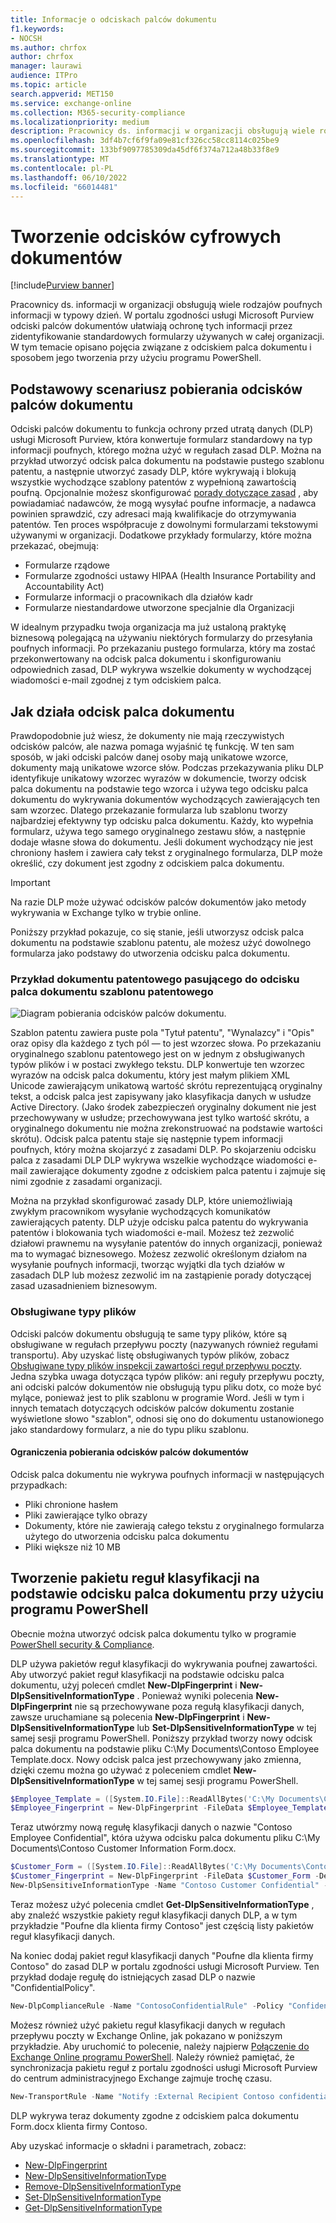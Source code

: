 ```yaml
---
title: Informacje o odciskach palców dokumentu
f1.keywords:
- NOCSH
ms.author: chrfox
author: chrfox
manager: laurawi
audience: ITPro
ms.topic: article
search.appverid: MET150
ms.service: exchange-online
ms.collection: M365-security-compliance
ms.localizationpriority: medium
description: Pracownicy ds. informacji w organizacji obsługują wiele rodzajów poufnych informacji w typowy dzień. Odciski palców dokumentów ułatwiają ochronę tych informacji przez identyfikowanie standardowych formularzy używanych w całej organizacji. W tym temacie opisano pojęcia związane z odciskiem palca dokumentu i sposobem jego tworzenia przy użyciu programu PowerShell.
ms.openlocfilehash: 3df4b7cf6f9fa09e81cf326cc58cc8114c025be9
ms.sourcegitcommit: 133bf9097785309da45df6f374a712a48b33f8e9
ms.translationtype: MT
ms.contentlocale: pl-PL
ms.lasthandoff: 06/10/2022
ms.locfileid: "66014481"
---
```

# <a name="document-fingerprinting"></a>Tworzenie odcisków cyfrowych dokumentów

[!include[Purview banner](../includes/purview-rebrand-banner.md)]

Pracownicy ds. informacji w organizacji obsługują wiele rodzajów poufnych informacji w typowy dzień. W portalu zgodności usługi Microsoft Purview odciski palców dokumentów ułatwiają ochronę tych informacji przez zidentyfikowanie standardowych formularzy używanych w całej organizacji. W tym temacie opisano pojęcia związane z odciskiem palca dokumentu i sposobem jego tworzenia przy użyciu programu PowerShell.

## <a name="basic-scenario-for-document-fingerprinting"></a>Podstawowy scenariusz pobierania odcisków palców dokumentu

Odciski palców dokumentu to funkcja ochrony przed utratą danych (DLP) usługi Microsoft Purview, która konwertuje formularz standardowy na typ informacji poufnych, którego można użyć w regułach zasad DLP. Można na przykład utworzyć odcisk palca dokumentu na podstawie pustego szablonu patentu, a następnie utworzyć zasady DLP, które wykrywają i blokują wszystkie wychodzące szablony patentów z wypełnioną zawartością poufną. Opcjonalnie możesz skonfigurować [porady dotyczące zasad](use-notifications-and-policy-tips.md) , aby powiadamiać nadawców, że mogą wysyłać poufne informacje, a nadawca powinien sprawdzić, czy adresaci mają kwalifikacje do otrzymywania patentów. Ten proces współpracuje z dowolnymi formularzami tekstowymi używanymi w organizacji. Dodatkowe przykłady formularzy, które można przekazać, obejmują:

- Formularze rządowe
- Formularze zgodności ustawy HIPAA (Health Insurance Portability and Accountability Act)
- Formularze informacji o pracownikach dla działów kadr
- Formularze niestandardowe utworzone specjalnie dla Organizacji

W idealnym przypadku twoja organizacja ma już ustaloną praktykę biznesową polegającą na używaniu niektórych formularzy do przesyłania poufnych informacji. Po przekazaniu pustego formularza, który ma zostać przekonwertowany na odcisk palca dokumentu i skonfigurowaniu odpowiednich zasad, DLP wykrywa wszelkie dokumenty w wychodzącej wiadomości e-mail zgodnej z tym odciskiem palca.

## <a name="how-document-fingerprinting-works"></a>Jak działa odcisk palca dokumentu

Prawdopodobnie już wiesz, że dokumenty nie mają rzeczywistych odcisków palców, ale nazwa pomaga wyjaśnić tę funkcję. W ten sam sposób, w jaki odciski palców danej osoby mają unikatowe wzorce, dokumenty mają unikatowe wzorce słów. Podczas przekazywania pliku DLP identyfikuje unikatowy wzorzec wyrazów w dokumencie, tworzy odcisk palca dokumentu na podstawie tego wzorca i używa tego odcisku palca dokumentu do wykrywania dokumentów wychodzących zawierających ten sam wzorzec. Dlatego przekazanie formularza lub szablonu tworzy najbardziej efektywny typ odcisku palca dokumentu. Każdy, kto wypełnia formularz, używa tego samego oryginalnego zestawu słów, a następnie dodaje własne słowa do dokumentu. Jeśli dokument wychodzący nie jest chroniony hasłem i zawiera cały tekst z oryginalnego formularza, DLP może określić, czy dokument jest zgodny z odciskiem palca dokumentu.

> [!IMPORTANT]
> Na razie DLP może używać odcisków palców dokumentów jako metody wykrywania w Exchange tylko w trybie online.

Poniższy przykład pokazuje, co się stanie, jeśli utworzysz odcisk palca dokumentu na podstawie szablonu patentu, ale możesz użyć dowolnego formularza jako podstawy do utworzenia odcisku palca dokumentu.

### <a name="example-of-a-patent-document-matching-a-document-fingerprint-of-a-patent-template"></a>Przykład dokumentu patentowego pasującego do odcisku palca dokumentu szablonu patentowego

![Diagram pobierania odcisków palców dokumentu.](../media/Document-Fingerprinting-diagram.png)

Szablon patentu zawiera puste pola "Tytuł patentu", "Wynalazcy" i "Opis" oraz opisy dla każdego z tych pól — to jest wzorzec słowa. Po przekazaniu oryginalnego szablonu patentowego jest on w jednym z obsługiwanych typów plików i w postaci zwykłego tekstu. DLP konwertuje ten wzorzec wyrazów na odcisk palca dokumentu, który jest małym plikiem XML Unicode zawierającym unikatową wartość skrótu reprezentującą oryginalny tekst, a odcisk palca jest zapisywany jako klasyfikacja danych w usłudze Active Directory. (Jako środek zabezpieczeń oryginalny dokument nie jest przechowywany w usłudze; przechowywana jest tylko wartość skrótu, a oryginalnego dokumentu nie można zrekonstruować na podstawie wartości skrótu). Odcisk palca patentu staje się następnie typem informacji poufnych, który można skojarzyć z zasadami DLP. Po skojarzeniu odcisku palca z zasadami DLP DLP wykrywa wszelkie wychodzące wiadomości e-mail zawierające dokumenty zgodne z odciskiem palca patentu i zajmuje się nimi zgodnie z zasadami organizacji.

Można na przykład skonfigurować zasady DLP, które uniemożliwiają zwykłym pracownikom wysyłanie wychodzących komunikatów zawierających patenty. DLP użyje odcisku palca patentu do wykrywania patentów i blokowania tych wiadomości e-mail. Możesz też zezwolić działowi prawnemu na wysyłanie patentów do innych organizacji, ponieważ ma to wymagać biznesowego. Możesz zezwolić określonym działom na wysyłanie poufnych informacji, tworząc wyjątki dla tych działów w zasadach DLP lub możesz zezwolić im na zastąpienie porady dotyczącej zasad uzasadnieniem biznesowym.

### <a name="supported-file-types"></a>Obsługiwane typy plików

Odciski palców dokumentu obsługują te same typy plików, które są obsługiwane w regułach przepływu poczty (nazywanych również regułami transportu). Aby uzyskać listę obsługiwanych typów plików, zobacz [Obsługiwane typy plików inspekcji zawartości reguł przepływu poczty](/exchange/security-and-compliance/mail-flow-rules/inspect-message-attachments#supported-file-types-for-mail-flow-rule-content-inspection). Jedna szybka uwaga dotycząca typów plików: ani reguły przepływu poczty, ani odciski palców dokumentów nie obsługują typu pliku dotx, co może być mylące, ponieważ jest to plik szablonu w programie Word. Jeśli w tym i innych tematach dotyczących odcisków palców dokumentu zostanie wyświetlone słowo "szablon", odnosi się ono do dokumentu ustanowionego jako standardowy formularz, a nie do typu pliku szablonu.

#### <a name="limitations-of-document-fingerprinting"></a>Ograniczenia pobierania odcisków palców dokumentów

Odcisk palca dokumentu nie wykrywa poufnych informacji w następujących przypadkach:

- Pliki chronione hasłem
- Pliki zawierające tylko obrazy
- Dokumenty, które nie zawierają całego tekstu z oryginalnego formularza użytego do utworzenia odcisku palca dokumentu
- Pliki większe niż 10 MB

## <a name="use-powershell-to-create-a-classification-rule-package-based-on-document-fingerprinting"></a>Tworzenie pakietu reguł klasyfikacji na podstawie odcisku palca dokumentu przy użyciu programu PowerShell

Obecnie można utworzyć odcisk palca dokumentu tylko w programie [PowerShell security & Compliance](/powershell/exchange/connect-to-scc-powershell).

DLP używa pakietów reguł klasyfikacji do wykrywania poufnej zawartości. Aby utworzyć pakiet reguł klasyfikacji na podstawie odcisku palca dokumentu, użyj poleceń cmdlet **New-DlpFingerprint** i **New-DlpSensitiveInformationType** . Ponieważ wyniki polecenia **New-DlpFingerprint** nie są przechowywane poza regułą klasyfikacji danych, zawsze uruchamiane są polecenia **New-DlpFingerprint** i **New-DlpSensitiveInformationType** lub **Set-DlpSensitiveInformationType** w tej samej sesji programu PowerShell. Poniższy przykład tworzy nowy odcisk palca dokumentu na podstawie pliku C:\My Documents\Contoso Employee Template.docx. Nowy odcisk palca jest przechowywany jako zmienna, dzięki czemu można go używać z poleceniem cmdlet **New-DlpSensitiveInformationType** w tej samej sesji programu PowerShell.

```powershell
$Employee_Template = ([System.IO.File]::ReadAllBytes('C:\My Documents\Contoso Employee Template.docx'))
$Employee_Fingerprint = New-DlpFingerprint -FileData $Employee_Template -Description "Contoso Employee Template"
```

Teraz utwórzmy nową regułę klasyfikacji danych o nazwie "Contoso Employee Confidential", która używa odcisku palca dokumentu pliku C:\My Documents\Contoso Customer Information Form.docx.

```powershell
$Customer_Form = ([System.IO.File]::ReadAllBytes('C:\My Documents\Contoso Customer Information Form.docx'))
$Customer_Fingerprint = New-DlpFingerprint -FileData $Customer_Form -Description "Contoso Customer Information Form"
New-DlpSensitiveInformationType -Name "Contoso Customer Confidential" -Fingerprints $Customer_Fingerprint -Description "Message contains Contoso customer information."
```

Teraz możesz użyć polecenia cmdlet **Get-DlpSensitiveInformationType** , aby znaleźć wszystkie pakiety reguł klasyfikacji danych DLP, a w tym przykładzie "Poufne dla klienta firmy Contoso" jest częścią listy pakietów reguł klasyfikacji danych.

Na koniec dodaj pakiet reguł klasyfikacji danych "Poufne dla klienta firmy Contoso" do zasad DLP w portalu zgodności usługi Microsoft Purview. Ten przykład dodaje regułę do istniejących zasad DLP o nazwie "ConfidentialPolicy".

```powershell
New-DlpComplianceRule -Name "ContosoConfidentialRule" -Policy "ConfidentialPolicy" -ContentContainsSensitiveInformation @{Name="Contoso Customer Confidential"} -BlockAccess $True
```

Możesz również użyć pakietu reguł klasyfikacji danych w regułach przepływu poczty w Exchange Online, jak pokazano w poniższym przykładzie. Aby uruchomić to polecenie, należy najpierw [Połączenie do Exchange Online programu PowerShell](/powershell/exchange/connect-to-exchange-online-powershell). Należy również pamiętać, że synchronizacja pakietu reguł z portalu zgodności usługi Microsoft Purview do centrum administracyjnego Exchange zajmuje trochę czasu.

```powershell
New-TransportRule -Name "Notify :External Recipient Contoso confidential" -NotifySender NotifyOnly -Mode Enforce -SentToScope NotInOrganization -MessageContainsDataClassification @{Name=" Contoso Customer Confidential"}
```

DLP wykrywa teraz dokumenty zgodne z odciskiem palca dokumentu Form.docx klienta firmy Contoso.

Aby uzyskać informacje o składni i parametrach, zobacz:

- [New-DlpFingerprint](/powershell/module/exchange/New-DlpFingerprint)
- [New-DlpSensitiveInformationType](/powershell/module/exchange/New-DlpSensitiveInformationType)
- [Remove-DlpSensitiveInformationType](/powershell/module/exchange/Remove-DlpSensitiveInformationType)
- [Set-DlpSensitiveInformationType](/powershell/module/exchange/Set-DlpSensitiveInformationType)
- [Get-DlpSensitiveInformationType](/powershell/module/exchange/Get-DlpSensitiveInformationType)
